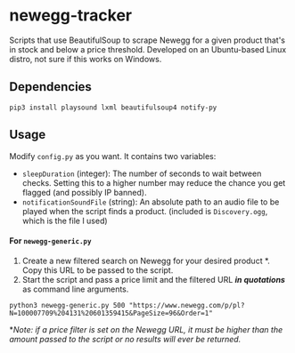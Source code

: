 # newegg-tracker
Scripts that use BeautifulSoup to scrape Newegg for a given product that's in stock and below a price threshold. Developed on an Ubuntu-based Linux distro, not sure if this works on Windows.

## Dependencies

`pip3 install playsound lxml beautifulsoup4 notify-py`

## Usage
Modify `config.py` as you want. It contains two variables: 
- `sleepDuration` (integer): The number of seconds to wait between checks. Setting this to a higher number may reduce the chance you get flagged (and possibly IP banned).
- `notificationSoundFile` (string): An absolute path to an audio file to be played when the script finds a product. (included is `Discovery.ogg`, which is the file I used)

#### For `newegg-generic.py`
1. Create a new filtered search on Newegg for your desired product *. Copy this URL to be passed to the script.
2. Start the script and pass a price limit and the filtered URL ***in quotations*** as command line arguments.

`python3 newegg-generic.py 500 "https://www.newegg.com/p/pl?N=100007709%204131%20601359415&PageSize=96&Order=1"`

**Note: if a price filter is set on the Newegg URL, it must be higher than the amount passed to the script or no results will ever be returned.*